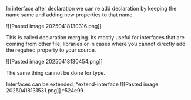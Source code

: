 In interface after declaration we can re add declaration by keeping the name same and adding new properties to that name.

![[Pasted image 20250418130316.png]]

This is called declaration merging.
	Its mostly useful for interfaces  that are coming from other file, libraries or in cases where you cannot directly add the required property to your source.

![[Pasted image 20250418130454.png]]

The same thing cannot be done for type.


Interfaces can be extended, ^extend-interface
![[Pasted image 20250418131531.png]] ^524e99
